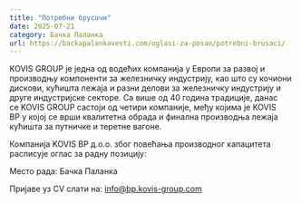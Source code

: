 ```yaml
---
title: "Потребни брусачи"
date: 2025-07-21
category: Бачка Паланка
url: https://backapalankavesti.com/oglasi-za-posao/potrebni-brusaci/
---
```


KOVIS GROUP jе једна од водећих компанија у Европи за развој и производњу компоненти за железничку индустрију, као што су кочиони дискови, кућишта лежаја и разни делови за железничку индустрију и друге индустријске секторе. Са више од 40 година традиције, данас се KOVIS GROUP састоји од четири компаније, међу којима је KOVIS BP у којој се врши квалитетна обрада и финална производња лежаја кућишта за путничке и теретне вагоне.

Компанија KOVIS BP д.о.о. због повећања производног капацитета расписује оглас за радну позицију:

Место рада: Бачка Паланка

Пријаве уз CV слати на: info@bp.kovis-group.com

